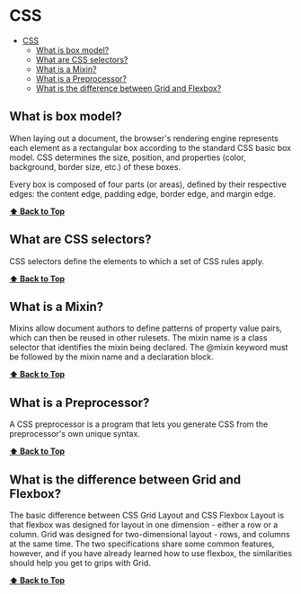 # CSS

- [CSS](#css)
  - [What is box model?](#what-is-box-model)
  - [What are CSS selectors?](#what-are-css-selectors)
  - [What is a Mixin?](#what-is-a-mixin)
  - [What is a Preprocessor?](#what-is-a-preprocessor)
  - [What is the difference between Grid and Flexbox?](#what-is-the-difference-between-grid-and-flexbox)

## What is box model?

When laying out a document, the browser's rendering engine represents each element as a rectangular box according to the standard CSS basic box model. CSS determines the size, position, and properties (color, background, border size, etc.) of these boxes.

Every box is composed of four parts (or areas), defined by their respective edges: the content edge, padding edge, border edge, and margin edge.

**[⬆ Back to Top](#css)**

## What are CSS selectors?

CSS selectors define the elements to which a set of CSS rules apply.

**[⬆ Back to Top](#css)**

## What is a Mixin?

Mixins allow document authors to define patterns of property value pairs, which can then be reused in other rulesets. The mixin name is a class selector that identifies the mixin being declared. The @mixin keyword must be followed by the mixin name and a declaration block.

**[⬆ Back to Top](#css)**

## What is a Preprocessor?

A CSS preprocessor is a program that lets you generate CSS from the preprocessor's own unique syntax.

**[⬆ Back to Top](#css)**

## What is the difference between Grid and Flexbox?

The basic difference between CSS Grid Layout and CSS Flexbox Layout is that flexbox was designed for layout in one dimension - either a row or a column. Grid was designed for two-dimensional layout - rows, and columns at the same time. The two specifications share some common features, however, and if you have already learned how to use flexbox, the similarities should help you get to grips with Grid.

**[⬆ Back to Top](#css)**
